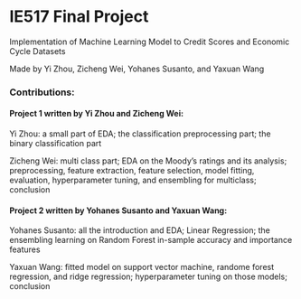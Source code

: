 # IE517 Final Project
Implementation of Machine Learning Model to Credit Scores and Economic Cycle Datasets

Made by Yi Zhou, Zicheng Wei, Yohanes Susanto, and Yaxuan Wang

### Contributions:

#### Project 1 written by Yi Zhou and Zicheng Wei:

Yi Zhou: a small part of EDA; the classification preprocessing part; the binary classification part

Zicheng Wei: multi class part; EDA on the Moody’s ratings and its analysis; preprocessing, feature extraction, feature selection, model fitting, evaluation, hyperparameter tuning, and ensembling for multiclass; conclusion

#### Project 2 written by Yohanes Susanto and Yaxuan Wang:

Yohanes Susanto: all the introduction and EDA; Linear Regression; the ensembling learning on Random Forest in-sample accuracy and importance features

Yaxuan Wang: fitted model on support vector machine, randome forest regression, and ridge regression; hyperparameter tuning on those models; conclusion
